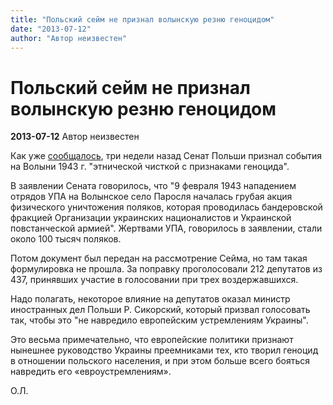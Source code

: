 ```yaml
---
title: "Польский сейм не признал волынскую резню геноцидом"
date: "2013-07-12"
author: "Автор неизвестен"
---
```


# Польский сейм не признал волынскую резню геноцидом

**2013-07-12** Автор неизвестен

Как уже [сообщалось](/7171.html), три недели назад Сенат Польши признал события на Волыни 1943 г. "этнической чисткой с признаками геноцида".

В заявлении Сената говорилось, что "9 февраля 1943 нападением отрядов УПА на Волынское село Паросля началась грубая акция физического уничтожения поляков, которая проводилась бандеровской фракцией Организации украинских националистов и Украинской повстанческой армией". Жертвами УПА, говорилось в заявлении, стали около 100 тысяч поляков.

Потом документ был передан на рассмотрение Сейма, но там такая формулировка не прошла. За поправку проголосовали 212 депутатов из 437, принявших участие в голосовании при трех воздержавшихся.

Надо полагать, некоторое влияние на депутатов оказал министр иностранных дел Польши Р. Сикорский, который призвал голосовать так, чтобы это "не навредило европейским устремлениям Украины".

Это весьма примечательно, что европейские политики признают нынешнее руководство Украины преемниками тех, кто творил геноцид в отношении польского населения, и при этом больше всего бояться навредить его «евроустремлениям».

О.Л.